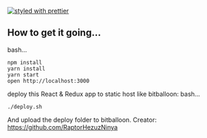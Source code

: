 [![styled with prettier](https://img.shields.io/badge/styled_with-prettier-ff69b4.svg)](https://github.com/prettier/prettier)
## How to get it going...
bash...
```
npm install
yarn install
yarn start
open http://localhost:3000
```

deploy this React & Redux app to static host like bitballoon:
bash...
```
./deploy.sh
```
And upload the deploy folder to bitballoon.
Creator: https://github.com/RaptorHezuzNinya
